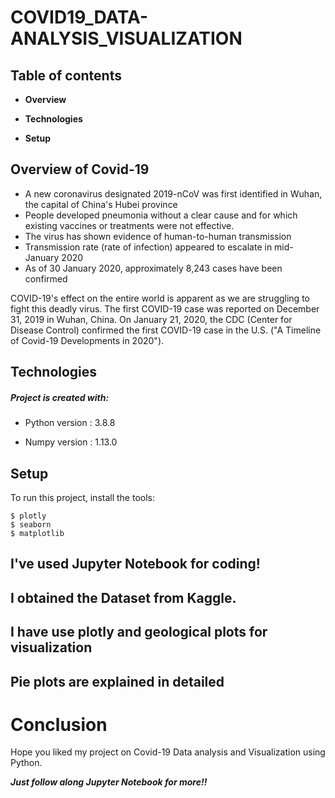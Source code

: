# COVID19_DATA-ANALYSIS_VISUALIZATION
## Table of contents

* **Overview**

* **Technologies**

* **Setup**

## Overview of Covid-19
 * A new coronavirus designated 2019-nCoV was first identified in Wuhan, the capital of China's Hubei province
 * People developed pneumonia without a clear cause and for which existing vaccines or treatments were not effective.
 * The virus has shown evidence of human-to-human transmission
 * Transmission rate (rate of infection) appeared to escalate in mid-January 2020
 * As of 30 January 2020, approximately 8,243 cases have been confirmed

 COVID-19's effect on the entire world is apparent as we are struggling to fight this deadly virus. The first COVID-19 case was reported on December 31, 2019 in Wuhan, China. On January 21, 2020, the CDC (Center for Disease Control) confirmed the first COVID-19 case in the U.S. ("A Timeline of Covid-19 Developments in 2020").


 ## Technologies
##### Project is created with:
* Python version : 3.8.8

* Numpy version : 1.13.0


## Setup
To run this project, install the tools:

```
$ plotly
$ seaborn 
$ matplotlib
```

## I've used Jupyter Notebook for coding!

## I obtained the Dataset from Kaggle.

## I have use plotly and geological plots for visualization 

## Pie plots are  explained in detailed 

# Conclusion

Hope you liked my project on Covid-19 Data analysis and Visualization using Python.

***Just follow along Jupyter Notebook for more!!***
